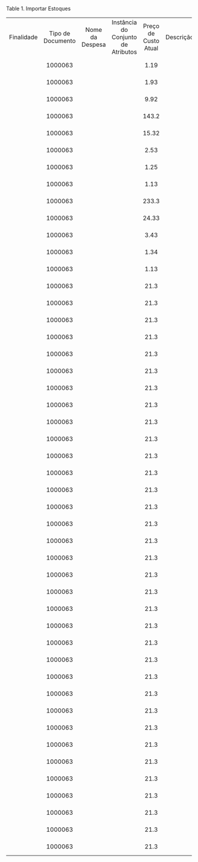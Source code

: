 <div id="d321489e1" class="table">

<div class="table-title">

Table 1. Importar
Estoques

</div>

<div class="table-contents">

|            |                   |                 |                                    |                      |           |                           |                                |                   |           |                      |           |                      |                |                         |             |                       |         |         |            |                 |                     |                    |                    |            |         |                |                  |              |             |           |
| :--------: | :---------------: | :-------------: | :--------------------------------: | :------------------: | :-------: | :-----------------------: | :----------------------------: | :---------------: | :-------: | :------------------: | :-------: | :------------------: | :------------: | :---------------------: | :---------: | :-------------------: | :-----: | :-----: | :--------: | :-------------: | :-----------------: | :----------------: | :----------------: | :--------: | :-----: | :------------: | :--------------: | :----------: | :---------: | :-------: |
| Finalidade | Tipo de Documento | Nome da Despesa | Instância do Conjunto de Atributos | Preço de Custo Atual | Descrição | Nome do Tipo de Documento | Mensagem de Erro de Importação | Importar Estoques | Importado | Chave de Localização | Lote Núm. | Cost Adjustment Line | Estoque Físico | Linha de Estoque Físico | Localizador | Data da Movimentação  | Produto | Armazém | Processado | Processar Agora | Quantidade Contábil | Quantidade Contada | Qde de Uso Interno | Núm. Série | UPC/EAN | Chave de Busca | Chave de Armazém | Corredor (X) | Estante (Y) | Nível (Z) |
|            |      1000063      |                 |                                    |         1.19         |           |     Acerto de Estoque     |                                |      1000001      |   true    |     1 \* 0 \* 0      |           |                      |    1000002     |         1000019         |   1000001   | 2015-02-28 00:00:00.0 | 1000001 | 1000002 |    true    |                 |          0          |        153         |                    |            |         |    1000000     |                  |              |             |           |
|            |      1000063      |                 |                                    |         1.93         |           |     Acerto de Estoque     |                                |      1000002      |   true    |     1 \* 0 \* 0      |           |                      |    1000002     |         1000020         |   1000001   | 2015-02-28 00:00:00.0 | 1000002 | 1000002 |    true    |                 |          0          |        1232        |                    |            |         |    1000001     |                  |              |             |           |
|            |      1000063      |                 |                                    |         9.92         |           |     Acerto de Estoque     |                                |      1000003      |   true    |     1 \* 0 \* 0      |           |                      |    1000002     |         1000021         |   1000001   | 2015-02-28 00:00:00.0 | 1000003 | 1000002 |    true    |                 |          0          |        9282        |                    |            |         |    1000002     |                  |              |             |           |
|            |      1000063      |                 |                                    |        143.2         |           |     Acerto de Estoque     |                                |      1000004      |   true    |     1 \* 0 \* 0      |           |                      |    1000002     |         1000022         |   1000001   | 2015-02-28 00:00:00.0 | 1000005 | 1000002 |    true    |                 |          0          |        932         |                    |            |         |    1000003     |                  |              |             |           |
|            |      1000063      |                 |                                    |        15.32         |           |     Acerto de Estoque     |                                |      1000005      |   true    |     1 \* 0 \* 0      |           |                      |    1000002     |         1000023         |   1000001   | 2015-02-28 00:00:00.0 | 1000006 | 1000002 |    true    |                 |          0          |         67         |                    |            |         |    1000004     |                  |              |             |           |
|            |      1000063      |                 |                                    |         2.53         |           |     Acerto de Estoque     |                                |      1000006      |   true    |     1 \* 0 \* 0      |           |                      |    1000002     |         1000024         |   1000001   | 2015-02-28 00:00:00.0 | 1000007 | 1000002 |    true    |                 |          0          |         12         |                    |            |         |    1000005     |                  |              |             |           |
|            |      1000063      |                 |                                    |         1.25         |           |     Acerto de Estoque     |                                |      1000007      |   true    |     1 \* 0 \* 0      |           |                      |    1000002     |         1000025         |   1000001   | 2015-02-28 00:00:00.0 | 1000008 | 1000002 |    true    |                 |          0          |         93         |                    |            |         |    1000006     |                  |              |             |           |
|            |      1000063      |                 |                                    |         1.13         |           |     Acerto de Estoque     |                                |      1000008      |   true    |     1 \* 0 \* 0      |           |                      |    1000002     |         1000026         |   1000001   | 2015-02-28 00:00:00.0 | 1000009 | 1000002 |    true    |                 |          0          |        218         |                    |            |         |    1000007     |                  |              |             |           |
|            |      1000063      |                 |                                    |        233.3         |           |     Acerto de Estoque     |                                |      1000009      |   true    |     1 \* 0 \* 0      |           |                      |    1000002     |         1000027         |   1000001   | 2015-02-28 00:00:00.0 | 1000010 | 1000002 |    true    |                 |          0          |        900         |                    |            |         |    1000008     |                  |              |             |           |
|            |      1000063      |                 |                                    |        24.33         |           |     Acerto de Estoque     |                                |      1000010      |   true    |     1 \* 0 \* 0      |           |                      |    1000002     |         1000028         |   1000001   | 2015-02-28 00:00:00.0 | 1000011 | 1000002 |    true    |                 |          0          |        1938        |                    |    1231    |         |    1000009     |                  |              |             |           |
|            |      1000063      |                 |                                    |         3.43         |           |     Acerto de Estoque     |                                |      1000011      |   true    |     1 \* 0 \* 0      |           |                      |    1000002     |         1000029         |   1000001   | 2015-02-28 00:00:00.0 | 1000012 | 1000002 |    true    |                 |          0          |       19843        |                    | 1421412541 |         |    1000010     |                  |              |             |           |
|            |      1000063      |                 |                                    |         1.34         |           |     Acerto de Estoque     |                                |      1000012      |   true    |     1 \* 0 \* 0      |           |                      |    1000002     |         1000030         |   1000001   | 2015-02-28 00:00:00.0 | 1000013 | 1000002 |    true    |                 |          0          |        2873        |                    |  1232131   |         |    1000011     |                  |              |             |           |
|            |      1000063      |                 |                                    |         1.13         |           |     Acerto de Estoque     |                                |      1000013      |   true    |     1 \* 0 \* 0      |           |                      |    1000002     |         1000031         |   1000001   | 2015-02-28 00:00:00.0 | 1000015 | 1000002 |    true    |                 |          0          |        4438        |                    | 432131adg  |         |    1000012     |                  |              |             |           |
|            |      1000063      |                 |                                    |         21.3         |           |     Acerto de Estoque     |                                |      1000014      |   true    |     1 \* 0 \* 0      |           |                      |    1000002     |         1000032         |   1000001   | 2015-02-28 00:00:00.0 | 1000016 | 1000002 |    true    |                 |          0          |         76         |                    |  123wra3   |         |    1000013     |                  |              |             |           |
|            |      1000063      |                 |                                    |         21.3         |           |     Acerto de Estoque     |                                |      1000015      |   true    |     1 \* 0 \* 0      |           |                      |    1000002     |         1000033         |   1000001   | 2015-02-28 00:00:00.0 | 1000017 | 1000002 |    true    |                 |          0          |         58         |                    | 2343ADER3  |         |    1000014     |                  |              |             |           |
|            |      1000063      |                 |                                    |         21.3         |           |     Acerto de Estoque     |                                |      1000016      |   true    |     1 \* 0 \* 0      |           |                      |    1000002     |         1000034         |   1000001   | 2015-02-28 00:00:00.0 | 1000018 | 1000002 |    true    |                 |          0          |        9987        |                    |   GTY6WG   |         |    1000015     |                  |              |             |           |
|            |      1000063      |                 |                                    |         21.3         |           |     Acerto de Estoque     |                                |      1000017      |   true    |     1 \* 0 \* 0      |           |                      |    1000002     |         1000035         |   1000001   | 2015-02-28 00:00:00.0 | 1000019 | 1000002 |    true    |                 |          0          |         99         |                    |            |         |    1000016     |                  |              |             |           |
|            |      1000063      |                 |                                    |         21.3         |           |     Acerto de Estoque     |                                |      1000018      |   true    |     1 \* 0 \* 0      |           |                      |    1000002     |         1000036         |   1000001   | 2015-02-28 00:00:00.0 | 1000020 | 1000002 |    true    |                 |          0          |        122         |                    |            |         |    1000017     |                  |              |             |           |
|            |      1000063      |                 |                                    |         21.3         |           |     Acerto de Estoque     |                                |      1000019      |   true    |     1 \* 0 \* 0      |           |                      |    1000002     |         1000037         |   1000001   | 2015-02-28 00:00:00.0 | 1000021 | 1000002 |    true    |                 |          0          |        343         |                    |            |         |    1000018     |                  |              |             |           |
|            |      1000063      |                 |                                    |         21.3         |           |     Acerto de Estoque     |                                |      1000020      |   true    |     1 \* 0 \* 0      |           |                      |    1000002     |         1000038         |   1000001   | 2015-02-28 00:00:00.0 | 1000022 | 1000002 |    true    |                 |          0          |        537         |                    |            |         |    1000019     |                  |              |             |           |
|            |      1000063      |                 |                                    |         21.3         |           |     Acerto de Estoque     |                                |      1000021      |   true    |     1 \* 0 \* 0      |           |                      |    1000002     |         1000039         |   1000001   | 2015-02-28 00:00:00.0 | 1000023 | 1000002 |    true    |                 |          0          |        8876        |                    |            |         |    1000020     |                  |              |             |           |
|            |      1000063      |                 |                                    |         21.3         |           |     Acerto de Estoque     |                                |      1000022      |   true    |     1 \* 0 \* 0      |           |                      |    1000002     |         1000040         |   1000001   | 2015-02-28 00:00:00.0 | 1000024 | 1000002 |    true    |                 |          0          |        8876        |                    |            |         |    1000021     |                  |              |             |           |
|            |      1000063      |                 |                                    |         21.3         |           |     Acerto de Estoque     |                                |      1000023      |   true    |     1 \* 0 \* 0      |           |                      |    1000002     |         1000041         |   1000001   | 2015-02-28 00:00:00.0 | 1000025 | 1000002 |    true    |                 |          0          |        8876        |                    |            |         |    1000022     |                  |              |             |           |
|            |      1000063      |                 |                                    |         21.3         |           |     Acerto de Estoque     |                                |      1000024      |   true    |     1 \* 0 \* 0      |           |                      |    1000002     |         1000042         |   1000001   | 2015-02-28 00:00:00.0 | 1000026 | 1000002 |    true    |                 |          0          |        8876        |                    |            |         |    1000023     |                  |              |             |           |
|            |      1000063      |                 |                                    |         21.3         |           |     Acerto de Estoque     |                                |      1000025      |   true    |     1 \* 0 \* 0      |           |                      |    1000002     |         1000043         |   1000001   | 2015-02-28 00:00:00.0 | 1000027 | 1000002 |    true    |                 |          0          |        8876        |                    |            |         |    1000024     |                  |              |             |           |
|            |      1000063      |                 |                                    |         21.3         |           |     Acerto de Estoque     |                                |      1000026      |   true    |     1 \* 0 \* 0      |           |                      |    1000002     |         1000044         |   1000001   | 2015-02-28 00:00:00.0 | 1000028 | 1000002 |    true    |                 |          0          |        8876        |                    |            |         |    1000025     |                  |              |             |           |
|            |      1000063      |                 |                                    |         21.3         |           |     Acerto de Estoque     |                                |      1000027      |   true    |     1 \* 0 \* 0      |           |                      |    1000002     |         1000045         |   1000001   | 2015-02-28 00:00:00.0 | 1000029 | 1000002 |    true    |                 |          0          |        8876        |                    |            |         |    1000026     |                  |              |             |           |
|            |      1000063      |                 |                                    |         21.3         |           |     Acerto de Estoque     |                                |      1000028      |   true    |     1 \* 0 \* 0      |           |                      |    1000002     |         1000046         |   1000001   | 2015-02-28 00:00:00.0 | 1000030 | 1000002 |    true    |                 |          0          |        8876        |                    |            |         |    1000027     |                  |              |             |           |
|            |      1000063      |                 |                                    |         21.3         |           |     Acerto de Estoque     |                                |      1000029      |   true    |     1 \* 0 \* 0      |           |                      |    1000002     |         1000047         |   1000001   | 2015-02-28 00:00:00.0 | 1000031 | 1000002 |    true    |                 |          0          |        8876        |                    |            |         |    1000028     |                  |              |             |           |
|            |      1000063      |                 |                                    |         21.3         |           |     Acerto de Estoque     |                                |      1000030      |   true    |     1 \* 0 \* 0      |           |                      |    1000002     |         1000048         |   1000001   | 2015-02-28 00:00:00.0 | 1000032 | 1000002 |    true    |                 |          0          |        8876        |                    |            |         |    1000029     |                  |              |             |           |
|            |      1000063      |                 |                                    |         21.3         |           |     Acerto de Estoque     |                                |      1000031      |   true    |     1 \* 0 \* 0      |           |                      |    1000002     |         1000049         |   1000001   | 2015-02-28 00:00:00.0 | 1000033 | 1000002 |    true    |                 |          0          |        8876        |                    |            |         |    1000030     |                  |              |             |           |
|            |      1000063      |                 |                                    |         21.3         |           |     Acerto de Estoque     |                                |      1000032      |   true    |     1 \* 0 \* 0      |           |                      |    1000002     |         1000050         |   1000001   | 2015-02-28 00:00:00.0 | 1000034 | 1000002 |    true    |                 |          0          |        8876        |                    |            |         |    1000031     |                  |              |             |           |
|            |      1000063      |                 |                                    |         21.3         |           |     Acerto de Estoque     |                                |      1000033      |   true    |     1 \* 0 \* 0      |           |                      |    1000002     |         1000051         |   1000001   | 2015-02-28 00:00:00.0 | 1000036 | 1000002 |    true    |                 |          0          |        8876        |                    |            |         |    1000032     |                  |              |             |           |
|            |      1000063      |                 |                                    |         21.3         |           |     Acerto de Estoque     |                                |      1000034      |   true    |     1 \* 0 \* 0      |           |                      |    1000002     |         1000052         |   1000001   | 2015-02-28 00:00:00.0 | 1000037 | 1000002 |    true    |                 |          0          |        8876        |                    |            |         |    1000033     |                  |              |             |           |
|            |      1000063      |                 |                                    |         21.3         |           |     Acerto de Estoque     |                                |      1000035      |   true    |     1 \* 0 \* 0      |           |                      |    1000002     |         1000053         |   1000001   | 2015-02-28 00:00:00.0 | 1000038 | 1000002 |    true    |                 |          0          |        8876        |                    |            |         |    1000034     |                  |              |             |           |
|            |      1000063      |                 |                                    |         21.3         |           |     Acerto de Estoque     |                                |      1000036      |   true    |     1 \* 0 \* 0      |           |                      |    1000002     |         1000054         |   1000001   | 2015-02-28 00:00:00.0 | 1000039 | 1000002 |    true    |                 |          0          |        8876        |                    |            |         |    1000035     |                  |              |             |           |
|            |      1000063      |                 |                                    |         21.3         |           |     Acerto de Estoque     |                                |      1000037      |   true    |     1 \* 0 \* 0      |           |                      |    1000002     |         1000055         |   1000001   | 2015-02-28 00:00:00.0 | 1000040 | 1000002 |    true    |                 |          0          |        8876        |                    |            |         |    1000036     |                  |              |             |           |
|            |      1000063      |                 |                                    |         21.3         |           |     Acerto de Estoque     |                                |      1000038      |   true    |     1 \* 0 \* 0      |           |                      |    1000002     |         1000056         |   1000001   | 2015-02-28 00:00:00.0 | 1000041 | 1000002 |    true    |                 |          0          |        8876        |                    |            |         |    1000037     |                  |              |             |           |
|            |      1000063      |                 |                                    |         21.3         |           |     Acerto de Estoque     |                                |      1000039      |   true    |     1 \* 0 \* 0      |           |                      |    1000002     |         1000057         |   1000001   | 2015-02-28 00:00:00.0 | 1000042 | 1000002 |    true    |                 |          0          |        8876        |                    |            |         |    1000038     |                  |              |             |           |
|            |      1000063      |                 |                                    |         21.3         |           |     Acerto de Estoque     |                                |      1000040      |   true    |     1 \* 0 \* 0      |           |                      |    1000002     |         1000058         |   1000001   | 2015-02-28 00:00:00.0 | 1000043 | 1000002 |    true    |                 |          0          |        8876        |                    |            |         |    1000039     |                  |              |             |           |
|            |      1000063      |                 |                                    |         21.3         |           |     Acerto de Estoque     |                                |      1000041      |   true    |     1 \* 0 \* 0      |           |                      |    1000002     |         1000059         |   1000001   | 2015-02-28 00:00:00.0 | 1000044 | 1000002 |    true    |                 |          0          |        8876        |                    |            |         |    1000040     |                  |              |             |           |
|            |      1000063      |                 |                                    |         21.3         |           |     Acerto de Estoque     |                                |      1000042      |   true    |     1 \* 0 \* 0      |           |                      |    1000002     |         1000060         |   1000001   | 2015-02-28 00:00:00.0 | 1000045 | 1000002 |    true    |                 |          0          |        8876        |                    |            |         |    1000041     |                  |              |             |           |
|            |      1000063      |                 |                                    |         21.3         |           |     Acerto de Estoque     |                                |      1000043      |   true    |     1 \* 0 \* 0      |           |                      |    1000002     |         1000061         |   1000001   | 2015-02-28 00:00:00.0 | 1000046 | 1000002 |    true    |                 |          0          |        8876        |                    |            |         |    1000042     |                  |              |             |           |
|            |      1000063      |                 |                                    |         21.3         |           |     Acerto de Estoque     |                                |      1000044      |   true    |     1 \* 0 \* 0      |           |                      |    1000002     |         1000062         |   1000001   | 2015-02-28 00:00:00.0 | 1000047 | 1000002 |    true    |                 |          0          |        8876        |                    |            |         |    1000043     |                  |              |             |           |
|            |      1000063      |                 |                                    |         21.3         |           |     Acerto de Estoque     |                                |      1000045      |   true    |     1 \* 0 \* 0      |           |                      |    1000002     |         1000063         |   1000001   | 2015-02-28 00:00:00.0 | 1000049 | 1000002 |    true    |                 |          0          |        8876        |                    |            |         |    1000044     |                  |              |             |           |
|            |      1000063      |                 |                                    |         21.3         |           |     Acerto de Estoque     |                                |      1000046      |   true    |     1 \* 0 \* 0      |           |                      |    1000002     |         1000064         |   1000001   | 2015-02-28 00:00:00.0 | 1000050 | 1000002 |    true    |                 |          0          |        8876        |                    |            |         |    1000045     |                  |              |             |           |
|            |      1000063      |                 |                                    |         21.3         |           |     Acerto de Estoque     |                                |      1000047      |   true    |     1 \* 0 \* 0      |           |                      |    1000002     |         1000065         |   1000001   | 2015-02-28 00:00:00.0 | 1000051 | 1000002 |    true    |                 |          0          |        8876        |                    |            |         |    1000046     |                  |              |             |           |

</div>

</div>

